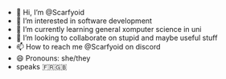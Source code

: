 - 👋 Hi, I’m @Scarfyoid
- 👀 I’m interested in software development 
- 🌱 I’m currently learning general xomputer science in uni
- 💞️ I’m looking to collaborate on stupid and maybe useful stuff
- 📫 How to reach me @Scarfyoid on discord
- 😄 Pronouns: she/they
- speaks 🇫🇷🇬🇧

<!---
Scarfyoid/Scarfyoid is a ✨ special ✨ repository because its `README.md` (this file) appears on your GitHub profile.
You can click the Preview link to take a look at your changes.
--->
